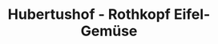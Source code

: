 ---
title: "Hubertushof - Rothkopf Eifel-Gemüse"
url: /euskirchen/hubertushof-rothkopf-eifel-gemuese/
shop: Hofladen
---
